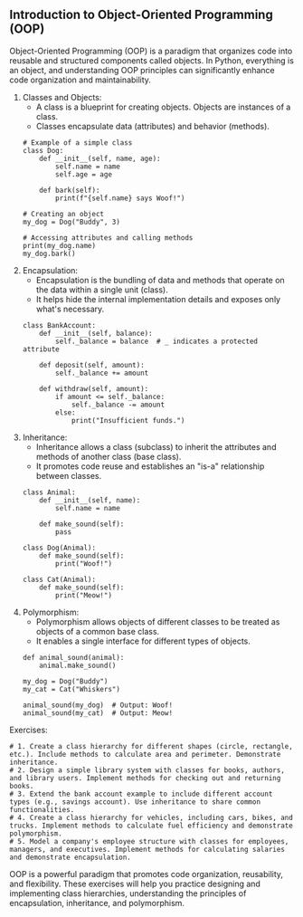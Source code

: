 Introduction to Object-Oriented Programming (OOP)
-------------------------------------------------
Object-Oriented Programming (OOP) is a paradigm that organizes code into reusable and structured components called objects. In Python, everything is an object, and understanding OOP principles can significantly enhance code organization and maintainability.

1) Classes and Objects:
    - A class is a blueprint for creating objects. Objects are instances of a class.
    - Classes encapsulate data (attributes) and behavior (methods).
    ```
    # Example of a simple class
    class Dog:
        def __init__(self, name, age):
            self.name = name
            self.age = age

        def bark(self):
            print(f"{self.name} says Woof!")

    # Creating an object
    my_dog = Dog("Buddy", 3)

    # Accessing attributes and calling methods
    print(my_dog.name)
    my_dog.bark()
    ```
2) Encapsulation:
    - Encapsulation is the bundling of data and methods that operate on the data within a single unit (class).
    - It helps hide the internal implementation details and exposes only what's necessary.
    ```
    class BankAccount:
        def __init__(self, balance):
            self._balance = balance  # _ indicates a protected attribute

        def deposit(self, amount):
            self._balance += amount

        def withdraw(self, amount):
            if amount <= self._balance:
                self._balance -= amount
            else:
                print("Insufficient funds.")
    ```
3) Inheritance:
    - Inheritance allows a class (subclass) to inherit the attributes and methods of another class (base class).
    - It promotes code reuse and establishes an "is-a" relationship between classes.
    ```
    class Animal:
        def __init__(self, name):
            self.name = name

        def make_sound(self):
            pass

    class Dog(Animal):
        def make_sound(self):
            print("Woof!")

    class Cat(Animal):
        def make_sound(self):
            print("Meow!")
    ```
4) Polymorphism:
    - Polymorphism allows objects of different classes to be treated as objects of a common base class.
    - It enables a single interface for different types of objects.
    ```
    def animal_sound(animal):
        animal.make_sound()

    my_dog = Dog("Buddy")
    my_cat = Cat("Whiskers")

    animal_sound(my_dog)  # Output: Woof!
    animal_sound(my_cat)  # Output: Meow!
    ```

Exercises:
```
# 1. Create a class hierarchy for different shapes (circle, rectangle, etc.). Include methods to calculate area and perimeter. Demonstrate inheritance.
# 2. Design a simple library system with classes for books, authors, and library users. Implement methods for checking out and returning books.
# 3. Extend the bank account example to include different account types (e.g., savings account). Use inheritance to share common functionalities.
# 4. Create a class hierarchy for vehicles, including cars, bikes, and trucks. Implement methods to calculate fuel efficiency and demonstrate polymorphism.
# 5. Model a company's employee structure with classes for employees, managers, and executives. Implement methods for calculating salaries and demonstrate encapsulation.
```

OOP is a powerful paradigm that promotes code organization, reusability, and flexibility. These exercises will help you practice designing and implementing class hierarchies, understanding the principles of encapsulation, inheritance, and polymorphism.